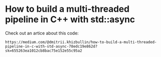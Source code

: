 # How to build a multi-threaded pipeline in C++ with std::async

Check out an artice about this code:
```
https://medium.com/@dmitrii.khizbullin/how-to-build-a-multi-threaded-pipeline-in-c-with-std-async-78edc19e862d?sk=655263ea1012cb8bac75e152e55c95a2
```
